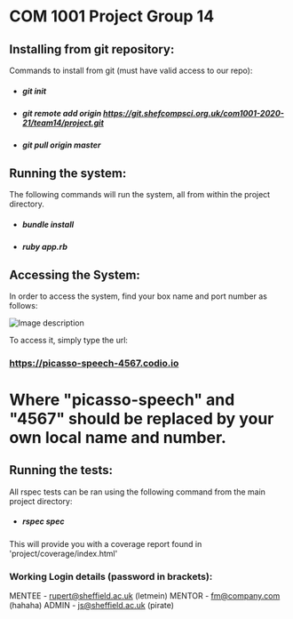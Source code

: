 # COM 1001 Project Group 14

## Installing from git repository:

Commands to install from git (must have valid access to our repo):
* ##### git init
* ##### git remote add origin https://git.shefcompsci.org.uk/com1001-2020-21/team14/project.git
* ##### git pull origin master

## Running the system:
The following commands will run the system, all from within the project directory.

* ##### bundle install
* ##### ruby app.rb

## Accessing the System:
In order to access the system, find your box name and port number as follows:

![Image description](project/tutorial.PNG)

To access it, simply type the url: 
### https://picasso-speech-4567.codio.io
# Where "picasso-speech" and "4567" should be replaced by your own local name and number.

## Running the tests:
All rspec tests can be ran using the following command from the main project directory:
* ##### rspec spec
This will provide you with a coverage report found in 'project/coverage/index.html'


### Working Login details (password in brackets):
MENTEE - rupert@sheffield.ac.uk (letmein)
MENTOR - fm@company.com (hahaha)
ADMIN  - js@sheffield.ac.uk (pirate)

